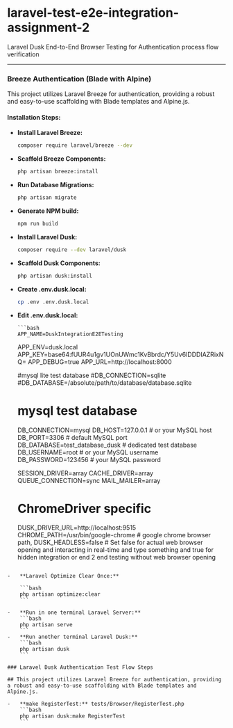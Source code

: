 # laravel-test-e2e-integration-assignment-2

Laravel Dusk End-to-End Browser Testing for Authentication process flow verification

---

### Breeze Authentication (Blade with Alpine)

This project utilizes Laravel Breeze for authentication, providing a robust and easy-to-use scaffolding with Blade templates and Alpine.js.

#### Installation Steps:

-   **Install Laravel Breeze:**

    ```bash
    composer require laravel/breeze --dev
    ```

-   **Scaffold Breeze Components:**

    ```bash
    php artisan breeze:install
    ```

-   **Run Database Migrations:**

    ```bash
    php artisan migrate
    ```

-   **Generate NPM build:**

    ```bash
    npm run build
    ```

-   **Install Laravel Dusk:**
    ```bash
    composer require --dev laravel/dusk
    ```
-   **Scaffold Dusk Components:**
    ```bash
    php artisan dusk:install
    ```
-   **Create .env.dusk.local:**
    ```bash
    cp .env .env.dusk.local
    ```
-   **Edit .env.dusk.local:**

        ```bash
        APP_NAME=DuskIntegrationE2ETesting

    APP_ENV=dusk.local
    APP_KEY=base64:fUUR4u1gv1UOnUWmc1KvBbrdc/Y5Uv6IDDDIAZRixNQ=
    APP_DEBUG=true
    APP_URL=http://localhost:8000

    #mysql lite test database
    #DB_CONNECTION=sqlite
    #DB_DATABASE=/absolute/path/to/database/database.sqlite

    # mysql test database

    DB_CONNECTION=mysql
    DB_HOST=127.0.0.1 # or your MySQL host
    DB_PORT=3306 # default MySQL port
    DB_DATABASE=test_database_dusk # dedicated test database
    DB_USERNAME=root # or your MySQL username
    DB_PASSWORD=123456 # your MySQL password

    SESSION_DRIVER=array
    CACHE_DRIVER=array
    QUEUE_CONNECTION=sync
    MAIL_MAILER=array

    # ChromeDriver specific

    DUSK_DRIVER_URL=http://localhost:9515
    CHROME_PATH=/usr/bin/google-chrome # google chrome browser path,
    DUSK_HEADLESS=false # Set false for actual web browser opening and interacting in real-time and type something and true for hidden integration or end 2 end testing without web browser opening
```

-   **Laravel Optimize Clear Once:**

    ```bash
    php artisan optimize:clear
    ```

-   **Run in one terminal Laravel Server:**
    ```bash
    php artisan serve
    ```
-   **Run another terminal Laravel Dusk:**
    ```bash
    php artisan dusk
    ```

### Laravel Dusk Authentication Test Flow Steps

## This project utilizes Laravel Breeze for authentication, providing a robust and easy-to-use scaffolding with Blade templates and Alpine.js.

-   **make RegisterTest:** tests/Browser/RegisterTest.php
    ```bash
    php artisan dusk:make RegisterTest
    ```
